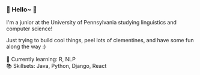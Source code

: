 ### 🍊 Hello~ 🍊

I'm a junior at the University of Pennsylvania studying linguistics and computer science!<br />

Just trying to build cool things, peel lots of clementines, and have some fun along the way :)<br /><br />
🌱 Currently learning: R, NLP<br />
📚 Skillsets: Java, Python, Django, React
